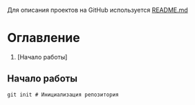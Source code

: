 Для описания проектов на GitHub используется [README.md](https://github.com/GnuriaN/format-README)

# Оглавление

1. [Начало работы]

## Начало работы
```
git init # Инициализация репозитория
```
